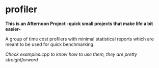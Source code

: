 # profiler
**This is an Afternoon Project -quick small projects that make life a bit easier-**

A group of time cost profilers with minimal statistical reports which are meant to be used for quick benchmarking.

*Check examples.cpp to know how to use them, they are pretty straightforward*
